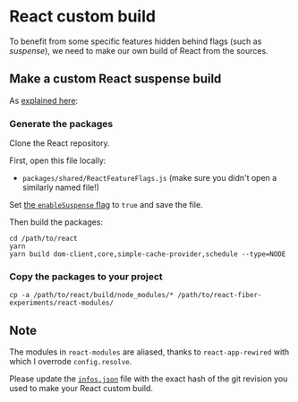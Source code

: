 # React custom build

To benefit from some specific features hidden behind flags (such as _suspense_), we need to make our own build of React from the sources.

## Make a custom React suspense build

As [explained here](https://github.com/facebook/react/tree/master/fixtures/unstable-async/suspense#readme):

### Generate the packages

Clone the React repository.

First, open this file locally:

- `packages/shared/ReactFeatureFlags.js` (make sure you didn't open a similarly named file!)

Set [the `enableSuspense` flag](https://github.com/facebook/react/blob/d79238f1eeb6634ba7a3df23c3b2709b56cbb8b2/packages/shared/ReactFeatureFlags.js#L19) to `true` and save the file.

Then build the packages:

```shell
cd /path/to/react
yarn
yarn build dom-client,core,simple-cache-provider,schedule --type=NODE
```

### Copy the packages to your project

```shell
cp -a /path/to/react/build/node_modules/* /path/to/react-fiber-experiments/react-modules/
```

## Note

The modules in `react-modules` are aliased, thanks to `react-app-rewired` with which I overrode `config.resolve`.

Please update the [`infos.json`](./infos.json) file with the exact hash of the git revision you used to make your React custom build.
